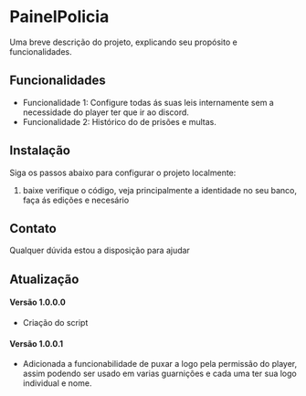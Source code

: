 # PainelPolicia

Uma breve descrição do projeto, explicando seu propósito e funcionalidades.


## Funcionalidades

- Funcionalidade 1: Configure todas ás suas leis internamente sem a necessidade do player ter que ir ao discord.
- Funcionalidade 2: Histórico do de prisões e multas.

## Instalação

Siga os passos abaixo para configurar o projeto localmente:

1. baixe verifique o código, veja principalmente a identidade no seu banco, faça ás edições e necesário

## Contato

Qualquer dúvida estou a disposição para ajudar

## Atualização
#### Versão 1.0.0.0
- Criação do script

#### Versão 1.0.0.1
- Adicionada a funcionabilidade de puxar a logo pela permissão do player, assim podendo ser usado em varias guarnições e cada uma ter sua logo individual e nome.

